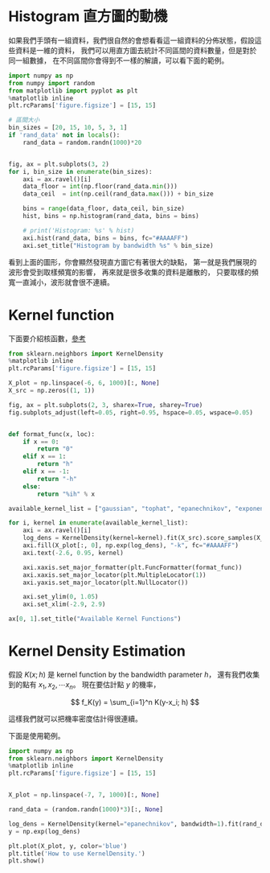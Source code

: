 <script src="https://cdn.mathjax.org/mathjax/latest/MathJax.js?config=TeX-AMS-MML_HTMLorMML" type="text/javascript"></script>
<script type="text/x-mathjax-config">
MathJax.Hub.Config({
    tex2jax: {
    inlineMath: [ ["$","$"], ["\(","\)"] ],
    processEscapes: true
    }
});
</script>



# Histogram 直方圖的動機

如果我們手頭有一組資料，我們很自然的會想看看這一組資料的分佈狀態，假設這些資料是一維的資料，
我們可以用直方圖去統計不同區間的資料數量，但是對於同一組數據，
在不同區間你會得到不一樣的解讀，可以看下面的範例。




```python 
import numpy as np
from numpy import random
from matplotlib import pyplot as plt 
%matplotlib inline
plt.rcParams['figure.figsize'] = [15, 15]

# 區間大小
bin_sizes = [20, 15, 10, 5, 3, 1]
if 'rand_data' not in locals():
    rand_data = random.randn(1000)*20


fig, ax = plt.subplots(3, 2)
for i, bin_size in enumerate(bin_sizes):
    axi = ax.ravel()[i]
    data_floor = int(np.floor(rand_data.min()))
    data_ceil  = int(np.ceil(rand_data.max())) + bin_size

    bins = range(data_floor, data_ceil, bin_size)
    hist, bins = np.histogram(rand_data, bins = bins)

    # print('Histogram: %s' % hist)
    axi.hist(rand_data, bins = bins, fc="#AAAAFF")
    axi.set_title("Histogram by bandwidth %s" % bin_size)


```


看到上面的圖形，你會顯然發現直方圖它有著很大的缺點， 
第一就是我們展現的波形會受到取樣頻寬的影響， 
再來就是很多收集的資料是離散的， 
只要取樣的頻寬一直減小，波形就會很不連續。



# Kernel function

下面要介紹核函數，[參考](https://scikit-learn.org/stable/modules/density.html#kernel-density)





```python 
from sklearn.neighbors import KernelDensity
%matplotlib inline
plt.rcParams['figure.figsize'] = [15, 15]

X_plot = np.linspace(-6, 6, 1000)[:, None]
X_src = np.zeros((1, 1))

fig, ax = plt.subplots(2, 3, sharex=True, sharey=True)
fig.subplots_adjust(left=0.05, right=0.95, hspace=0.05, wspace=0.05)


def format_func(x, loc):
    if x == 0:
        return "0"
    elif x == 1:
        return "h"
    elif x == -1:
        return "-h"
    else:
        return "%ih" % x

available_kernel_list = ["gaussian", "tophat", "epanechnikov", "exponential", "linear", "cosine"]

for i, kernel in enumerate(available_kernel_list):
    axi = ax.ravel()[i]
    log_dens = KernelDensity(kernel=kernel).fit(X_src).score_samples(X_plot)
    axi.fill(X_plot[:, 0], np.exp(log_dens), "-k", fc="#AAAAFF")
    axi.text(-2.6, 0.95, kernel)

    axi.xaxis.set_major_formatter(plt.FuncFormatter(format_func))
    axi.xaxis.set_major_locator(plt.MultipleLocator(1))
    axi.yaxis.set_major_locator(plt.NullLocator())

    axi.set_ylim(0, 1.05)
    axi.set_xlim(-2.9, 2.9)

ax[0, 1].set_title("Available Kernel Functions")

```


# Kernel Density Estimation

假設 $K(x; h)$ 是 kernel function by the bandwidth parameter $h$，
還有我們收集到的點有 $x_1, x_2, \cdots x_n$。
現在要估計點 $y$ 的機率，

$$
f_K(y) = \sum_{i=1}^n K(y-x_i; h)
$$

這樣我們就可以把機率密度估計得很連續。

下面是使用範例。



```python 
import numpy as np
from sklearn.neighbors import KernelDensity
%matplotlib inline
plt.rcParams['figure.figsize'] = [15, 15]


X_plot = np.linspace(-7, 7, 1000)[:, None]

rand_data = (random.randn(1000)*3)[:, None]

log_dens = KernelDensity(kernel="epanechnikov", bandwidth=1).fit(rand_data).score_samples(X_plot)
y = np.exp(log_dens)

plt.plot(X_plot, y, color='blue')
plt.title('How to use KernelDensity.')
plt.show()


```
